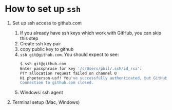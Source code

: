 # How to set up `ssh`

1. Set up ssh access to github.com
    1. If you already have ssh keys which work with GitHub, you can skip this step
    1. Create ssh key pair
    1. copy public key to github
    1. `ssh git@github.com`. You should expect to see:
        ```sh
        $ ssh git@github.com
        Enter passphrase for key '/c/Users/phil/.ssh/id_rsa':
        PTY allocation request failed on channel 0
        Hi phpeterson-usf! You've successfully authenticated, but GitHub does not provide shell access.
        Connection to github.com closed.
        ```
    1. Windows: ssh agent

1. Terminal setup (<a onclick="toggle_display('terminal_mac')">Mac</a>, <a onclick="toggle_display('terminal_win')">Windows</a>)

    <div id="terminal_mac" class="div-toggle" style="display:none" markdown=1>
    For Mac:
    - Apple's Terminal app should work ok
    - I prefer [iTerm2](https://iterm2.com/) because it works well with my preferred terminal-mode editor, [micro](https://iterm2.com/)
    </div>

    <div id="terminal_win" class="div-toggle" style="display:none" markdown=1>
    For Windows:
    - I recommend using [Git For Windows](https://gitforwindows.org/). Git Bash offers a Unix-like shell environment.
    - If you already have [Windows Subsystem for Linux](https://learn.microsoft.com/en-us/windows/wsl/install), that's also fine
    </div>

<script>
    function toggle_display(id_name) {
        var e = document.getElementById(id_name);
        if (e.style.display === "none") {
            e.style.display = "block";
        } else {
            e.style.display = "none";
        }
    }
</script>
